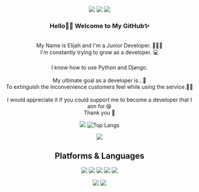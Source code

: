 <div align=center> 
  <p>
  <a href="https://narongeee.tistory.com/" target="_blank"><img src="https://img.shields.io/badge/Blog-DD0B78?style=flat-square&logo=GitHub%20Sponsors&logoColor=white"/></a>
  <a href="mailto:nhkim5760@gmail.com" target="_blank"><img src="https://img.shields.io/badge/nhkim5760@gmail.com-EA4335?style=flat-square&logo=Gmail&logoColor=white"/></a>
  <a href="https://www.linkedin.com/in/nahyun-kim-45274776/" target="_blank"><img src="https://img.shields.io/badge/nhkim5760-0A66C2?style=flat-square&logo=Linkedin&logoColor=white"/></a>
  
</p>
<p>
  <h3> Hello👋🏻 Welcome to My GitHub✨</h3> <br>
  My Name is Elijah and I'm a Junior Developer. 👩🏻‍💻 <br>
  I'm constantly trying to grow as a developer. 💻<br><br>
  I know how to use Python and Django.<br><br>
  My ultimate goal as a developer is...🌟<br>
  To extinguish the inconvenience customers feel while using the service.👍🏻 <br><br>
  I would appreciate it if you could support me to become a developer that I aim for.😆<br>
  Thank you 🥰
</p>

   <img src="https://github-readme-stats.vercel.app/api?username=Elijahrong&hide=stars&show_icons=true&theme=dracula&count_private=true&line_height=32">   ![Top Langs](https://github-readme-stats.vercel.app/api/top-langs/?username=Elijahrong&layout=compact&hide_border=true&theme=white)
   
   ![](./profile-3d-contrib/profile-south-season-animate.svg)
 
  
  

## Platforms & Languages
<p>
  
  <img src="https://img.shields.io/badge/python-3776AB?style=for-the-badge&logo=python&logoColor=white"> 
  <img src="https://img.shields.io/badge/django-092E20?style=for-the-badge&logo=django&logoColor=white">
  <img src="https://img.shields.io/badge/html5-E34F26?style=for-the-badge&logo=html5&logoColor=white"> 
  <img src="https://img.shields.io/badge/css-1572B6?style=for-the-badge&logo=css3&logoColor=white"> 
  <img src="https://img.shields.io/badge/bootstrap-7952B3?style=for-the-badge&logo=bootstrap&logoColor=white">
  <br>
</p>

<p>
  <img src="https://img.shields.io/badge/github-181717?style=for-the-badge&logo=github&logoColor=white">
  <img src="https://img.shields.io/badge/git-F05032?style=for-the-badge&logo=git&logoColor=white">
</p>
</div>
</div>
 
 
 
